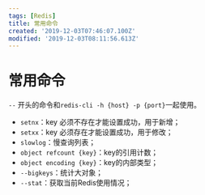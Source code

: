 ```yaml
---
tags: [Redis]
title: 常用命令
created: '2019-12-03T07:46:07.100Z'
modified: '2019-12-03T08:11:56.613Z'
---
```


# 常用命令

`--` 开头的命令和`redis-cli -h {host} -p {port}`一起使用。

- `setnx`：key 必须不存在才能设置成功，用于新增；
- `setxx`：key 必须存在才能设置成功，用于修改；
- `slowlog`：慢查询列表；
- `object refcount {key}`：key的引用计数；
- `object encoding {key}`：key的内部类型；
- `--bigkeys`：统计大对象；
- `--stat`：获取当前Redis使用情况；

